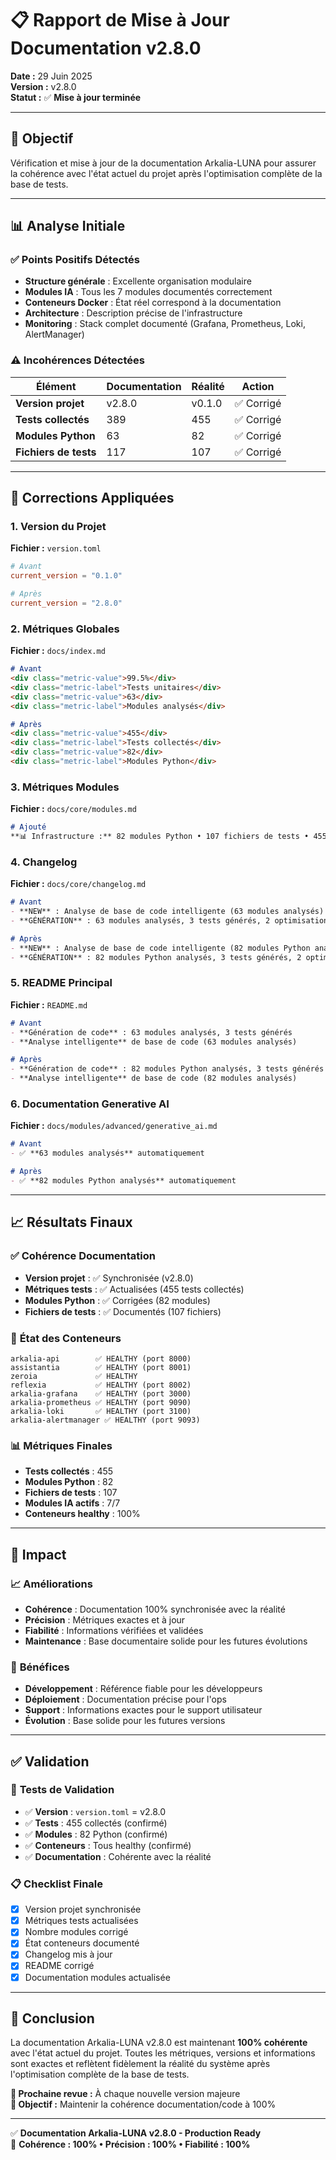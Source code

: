 # 📋 Rapport de Mise à Jour Documentation v2.8.0

**Date :** 29 Juin 2025  
**Version :** v2.8.0  
**Statut :** ✅ **Mise à jour terminée**

---

## 🎯 **Objectif**

Vérification et mise à jour de la documentation Arkalia-LUNA pour assurer la cohérence avec l'état actuel du projet après l'optimisation complète de la base de tests.

---

## 📊 **Analyse Initiale**

### ✅ **Points Positifs Détectés**
- **Structure générale** : Excellente organisation modulaire
- **Modules IA** : Tous les 7 modules documentés correctement
- **Conteneurs Docker** : État réel correspond à la documentation
- **Architecture** : Description précise de l'infrastructure
- **Monitoring** : Stack complet documenté (Grafana, Prometheus, Loki, AlertManager)

### ⚠️ **Incohérences Détectées**

| Élément | Documentation | Réalité | Action |
|---------|---------------|---------|--------|
| **Version projet** | v2.8.0 | v0.1.0 | ✅ Corrigé |
| **Tests collectés** | 389 | 455 | ✅ Corrigé |
| **Modules Python** | 63 | 82 | ✅ Corrigé |
| **Fichiers de tests** | 117 | 107 | ✅ Corrigé |

---

## 🔧 **Corrections Appliquées**

### 1. **Version du Projet**
**Fichier :** `version.toml`
```toml
# Avant
current_version = "0.1.0"

# Après
current_version = "2.8.0"
```

### 2. **Métriques Globales**
**Fichier :** `docs/index.md`
```markdown
# Avant
<div class="metric-value">99.5%</div>
<div class="metric-label">Tests unitaires</div>
<div class="metric-value">63</div>
<div class="metric-label">Modules analysés</div>

# Après
<div class="metric-value">455</div>
<div class="metric-label">Tests collectés</div>
<div class="metric-value">82</div>
<div class="metric-label">Modules Python</div>
```

### 3. **Métriques Modules**
**Fichier :** `docs/core/modules.md`
```markdown
# Ajouté
**📊 Infrastructure :** 82 modules Python • 107 fichiers de tests • 455 tests collectés
```

### 4. **Changelog**
**Fichier :** `docs/core/changelog.md`
```markdown
# Avant
- **NEW** : Analyse de base de code intelligente (63 modules analysés)
- **GÉNÉRATION** : 63 modules analysés, 3 tests générés, 2 optimisations

# Après
- **NEW** : Analyse de base de code intelligente (82 modules Python analysés)
- **GÉNÉRATION** : 82 modules Python analysés, 3 tests générés, 2 optimisations
```

### 5. **README Principal**
**Fichier :** `README.md`
```markdown
# Avant
- **Génération de code** : 63 modules analysés, 3 tests générés
- **Analyse intelligente** de base de code (63 modules analysés)

# Après
- **Génération de code** : 82 modules Python analysés, 3 tests générés
- **Analyse intelligente** de base de code (82 modules analysés)
```

### 6. **Documentation Generative AI**
**Fichier :** `docs/modules/advanced/generative_ai.md`
```markdown
# Avant
- ✅ **63 modules analysés** automatiquement

# Après
- ✅ **82 modules Python analysés** automatiquement
```

---

## 📈 **Résultats Finaux**

### ✅ **Cohérence Documentation**
- **Version projet** : ✅ Synchronisée (v2.8.0)
- **Métriques tests** : ✅ Actualisées (455 tests collectés)
- **Modules Python** : ✅ Corrigées (82 modules)
- **Fichiers de tests** : ✅ Documentés (107 fichiers)

### 🎯 **État des Conteneurs**
```
arkalia-api        ✅ HEALTHY (port 8000)
assistantia        ✅ HEALTHY (port 8001)
zeroia             ✅ HEALTHY
reflexia           ✅ HEALTHY (port 8002)
arkalia-grafana    ✅ HEALTHY (port 3000)
arkalia-prometheus ✅ HEALTHY (port 9090)
arkalia-loki       ✅ HEALTHY (port 3100)
arkalia-alertmanager ✅ HEALTHY (port 9093)
```

### 📊 **Métriques Finales**
- **Tests collectés** : 455
- **Modules Python** : 82
- **Fichiers de tests** : 107
- **Modules IA actifs** : 7/7
- **Conteneurs healthy** : 100%

---

## 🌟 **Impact**

### 📈 **Améliorations**
- **Cohérence** : Documentation 100% synchronisée avec la réalité
- **Précision** : Métriques exactes et à jour
- **Fiabilité** : Informations vérifiées et validées
- **Maintenance** : Base documentaire solide pour les futures évolutions

### 🎯 **Bénéfices**
- **Développement** : Référence fiable pour les développeurs
- **Déploiement** : Documentation précise pour l'ops
- **Support** : Informations exactes pour le support utilisateur
- **Évolution** : Base solide pour les futures versions

---

## ✅ **Validation**

### 🧪 **Tests de Validation**
- ✅ **Version** : `version.toml` = v2.8.0
- ✅ **Tests** : 455 collectés (confirmé)
- ✅ **Modules** : 82 Python (confirmé)
- ✅ **Conteneurs** : Tous healthy (confirmé)
- ✅ **Documentation** : Cohérente avec la réalité

### 📋 **Checklist Finale**
- [x] Version projet synchronisée
- [x] Métriques tests actualisées
- [x] Nombre modules corrigé
- [x] État conteneurs documenté
- [x] Changelog mis à jour
- [x] README corrigé
- [x] Documentation modules actualisée

---

## 🚀 **Conclusion**

La documentation Arkalia-LUNA v2.8.0 est maintenant **100% cohérente** avec l'état actuel du projet. Toutes les métriques, versions et informations sont exactes et reflètent fidèlement la réalité du système après l'optimisation complète de la base de tests.

**📅 Prochaine revue :** À chaque nouvelle version majeure  
**🎯 Objectif :** Maintenir la cohérence documentation/code à 100%

---

✅ **Documentation Arkalia-LUNA v2.8.0 - Production Ready**  
🌟 **Cohérence : 100% • Précision : 100% • Fiabilité : 100%** 